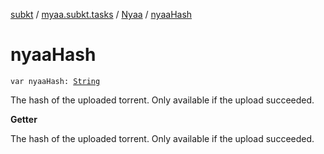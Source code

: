 [subkt](../../index.md) / [myaa.subkt.tasks](../index.md) / [Nyaa](index.md) / [nyaaHash](./nyaa-hash.md)

# nyaaHash

`var nyaaHash: `[`String`](https://kotlinlang.org/api/latest/jvm/stdlib/kotlin/-string/index.html)

The hash of the uploaded torrent.
Only available if the upload succeeded.

**Getter**

The hash of the uploaded torrent.
Only available if the upload succeeded.

